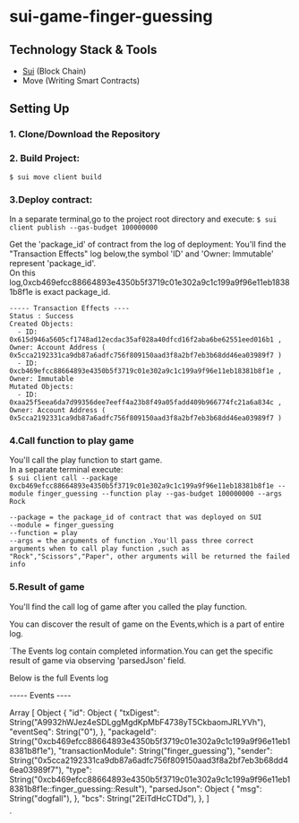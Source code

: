 # sui-game-finger-guessing

## Technology Stack & Tools

- [Sui](https://sui.io/) (Block Chain)
- Move (Writing Smart Contracts)

## Setting Up

### 1. Clone/Download the Repository

### 2. Build Project:

`$ sui move client build`

### 3.Deploy contract:

In a separate terminal,go to the project root directory and execute:
`$ sui client publish --gas-budget 100000000`

Get the 'package_id' of contract from the log of deployment:
You'll find the "Transaction Effects" log below,the symbol 'ID' and 'Owner: Immutable' represent 'package_id'.  
On this log,0xcb469efcc88664893e4350b5f3719c01e302a9c1c199a9f96e11eb18381b8f1e is exact package_id.  

```
----- Transaction Effects ----
Status : Success
Created Objects:
  - ID: 0x615d946a5605cf1748ad12ecdac35af028a40dfcd16f2aba6be62551eed016b1 , Owner: Account Address ( 0x5cca2192331ca9db87a6adfc756f809150aad3f8a2bf7eb3b68dd46ea03989f7 )
  - ID: 0xcb469efcc88664893e4350b5f3719c01e302a9c1c199a9f96e11eb18381b8f1e , Owner: Immutable
Mutated Objects:
  - ID: 0xaa25f5eea6da7d99356dee7eeff4a23b8f49a05fadd409b966774fc21a6a834c , Owner: Account Address ( 0x5cca2192331ca9db87a6adfc756f809150aad3f8a2bf7eb3b68dd46ea03989f7 )
```

### 4.Call function to play game

You'll call the play function to start game.  
In a separate terminal execute:  
`$ sui client call --package 0xcb469efcc88664893e4350b5f3719c01e302a9c1c199a9f96e11eb18381b8f1e --module finger_guessing --function play --gas-budget 100000000 --args Rock`

```shell
--package = the package_id of contract that was deployed on SUI
--module = finger_guessing
--function = play
--args = the arguments of function .You'll pass three correct arguments when to call play function ,such as "Rock","Scissors","Paper", other arguments will be returned the failed info 
```

### 5.Result of game

You'll find the call log of game after you called the play function.

You can discover the result of game on the Events,which is a part of entire log.

`The Events log contain completed information.You can get the specific result of game via observing 'parsedJson' field.

Below is the full Events log

----- Events ----

Array [
Object {
"id": Object {
"txDigest": String("A9932hWJez4eSDLggMgdKpMbF4738yT5CkbaomJRLYVh"),
"eventSeq": String("0"),
},
"packageId": String("0xcb469efcc88664893e4350b5f3719c01e302a9c1c199a9f96e11eb18381b8f1e"),
"transactionModule": String("finger_guessing"),
"sender": String("0x5cca2192331ca9db87a6adfc756f809150aad3f8a2bf7eb3b68dd46ea03989f7"),
"type": String("0xcb469efcc88664893e4350b5f3719c01e302a9c1c199a9f96e11eb18381b8f1e::finger_guessing::Result"),
"parsedJson": Object {
"msg": String("dogfall"),
},
"bcs": String("2EiTdHcCTDd"),
},
]

`
